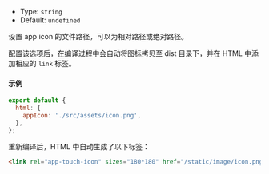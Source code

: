- Type: `string`
- Default: `undefined`

设置 app icon 的文件路径，可以为相对路径或绝对路径。

配置该选项后，在编译过程中会自动将图标拷贝至 dist 目录下，并在 HTML 中添加相应的 `link` 标签。

#### 示例

```js
export default {
  html: {
    appIcon: './src/assets/icon.png',
  },
};
```

重新编译后，HTML 中自动生成了以下标签：

```html
<link rel="app-touch-icon" sizes="180*180" href="/static/image/icon.png" />
```
